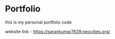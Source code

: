 # Portfolio
this is my personal portfolio code

website link - https://sarankumar7639.neocities.org/
